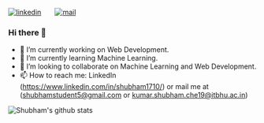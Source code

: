 [![linkedin](https://github.com/arpit-dwivedi/arpit-dwivedi.github.io/blob/master/assets/img/Webp.net-resizeimage.png)](https://www.linkedin.com/in/shubham1710/)&nbsp;&nbsp;&nbsp;&nbsp;&nbsp;&nbsp;&nbsp;[![mail](https://github.com/arpit-dwivedi/arpit-dwivedi/blob/master/m1.png)](mailto:shubhamstudent5@gmail.com)

### Hi there 👋


- 🔭 I’m currently working on Web Development.
- 🌱 I’m currently learning Machine Learning.
- 👯 I’m looking to collaborate on Machine Learning and Web Development.
- 📫 How to reach me: LinkedIn (https://www.linkedin.com/in/shubham1710/) or mail me at (shubhamstudent5@gmail.com or kumar.shubham.che19@itbhu.ac.in)

![Shubham's github stats](https://github-readme-stats.vercel.app/api?username=shubham1710&show_icons=true&theme=tokyonight&count_private=true&show_icons=true)
